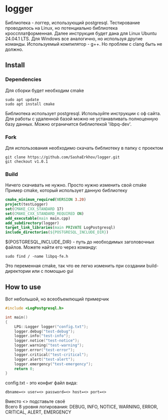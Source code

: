 # logger
Библиотека - логгер, использующий postgresql. Тестирование проводилось на Linux, но потенциально библиотека кроссплатформенная. Далее инструкция будет дана для Linux Ubuntu 24.04.1 LTS. Для Windows все аналогично, но используя другие команды. Используемый компилятор - g++. Но проблем с clang быть не должно.  
## Install
### Dependencies
Для сборки будет необходим cmake
```shell
sudo apt update
sudo apt install cmake
```
Библиотека использует postgresql. Используйте инструкции с оф сайта. Для работы с удаленной базой можно не устанавливать полноценную базу данных. Можно ограничится библиотекой 'libpq-dev'.
### Fork
Для использования необходимо скачать библиотеку в папку с проектом
```shell
git clone https://github.com/SashaErkhov/logger.git
git checkout v1.0.1
```
### Build
Ничего скачивать не нужно. Просто нужно изменить свой cmake
Пример cmake, который использует данную библиотеку
```cmake
cmake_minimum_required(VERSION 3.20)
project(testLogger)
set(CMAKE_CXX_STANDARD 17)
set(CMAKE_CXX_STANDARD_REQUIRED ON)
add_executable(main main.cpp)
add_subdirectory(logger)
target_link_libraries(main PRIVATE LogPostgresql)
include_directories(${POSTGRESQL_INCLUDE_DIR})
```
${POSTGRESQL_INCLUDE_DIR} - путь до необходимых заголовочных файлов. Можете найти его через команду:
```shell
sudo find / -name libpq-fe.h
```
Это переменная cmake, так что ее легко изменить при создании build-директории или с помощью gui
## How to use
Вот небольшой, но всеобъемлющий примерчик
```c++
#include <LogPostgresql.h>

int main()
{
    LPG::Logger logger("config.txt");
    logger.debug("test-debug");
    logger.info("test-info");
    logger.notice("test-notice");
    logger.warning("test-warning");
    logger.error("test-error");
    logger.critical("test-critical");
    logger.alert("test-alert");
    logger.emergency("test-emergency");
    return 0;
}
```
config.txt - это конфиг файл вида:
```text
dbname=<> user=<> password=<> host=<> port=<>
```
Вместо <> подставьте своё  
Всего 8 уровня логирования: DEBUG, INFO, NOTICE, WARNING, ERROR, CRITICAL, ALERT, EMERGENCY